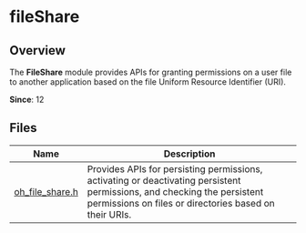 # fileShare
<!--Kit: Core File Kit-->
<!--Subsystem: FileManagement-->
<!--Owner: @lvzhenjie; @hongjin-li_admin-->
<!--SE: @chenxi0605; @JerryH1011-->
<!--TSE: @leiyuqian-->

## Overview

The **FileShare** module provides APIs for granting permissions on a user file to another application based on the file Uniform Resource Identifier (URI).

**Since**: 12
## Files

| Name| Description|
| -- | -- |
| [oh_file_share.h](capi-oh-file-share-h.md) | Provides APIs for persisting permissions, activating or deactivating persistent permissions, and checking the persistent permissions on files or directories based on their URIs.|
